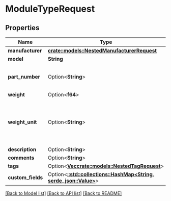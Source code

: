 # ModuleTypeRequest

## Properties

Name | Type | Description | Notes
------------ | ------------- | ------------- | -------------
**manufacturer** | [**crate::models::NestedManufacturerRequest**](NestedManufacturerRequest.md) |  | 
**model** | **String** |  | 
**part_number** | Option<**String**> | Discrete part number (optional) | [optional]
**weight** | Option<**f64**> |  | [optional]
**weight_unit** | Option<**String**> | * `kg` - Kilograms * `g` - Grams * `lb` - Pounds * `oz` - Ounces | [optional]
**description** | Option<**String**> |  | [optional]
**comments** | Option<**String**> |  | [optional]
**tags** | Option<[**Vec<crate::models::NestedTagRequest>**](NestedTagRequest.md)> |  | [optional]
**custom_fields** | Option<[**::std::collections::HashMap<String, serde_json::Value>**](serde_json::Value.md)> |  | [optional]

[[Back to Model list]](../README.md#documentation-for-models) [[Back to API list]](../README.md#documentation-for-api-endpoints) [[Back to README]](../README.md)


